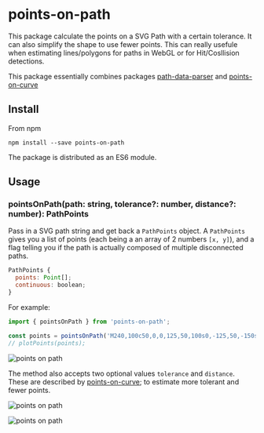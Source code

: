 # points-on-path

This package calculate the points on a SVG Path with a certain tolerance. It can also simplify the shape to use fewer points. 
This can really usefule when estimating lines/polygons for paths in WebGL or for Hit/Cosllision detections. 

This package essentially combines packages [path-data-parser](https://github.com/pshihn/path-data-parser) and [points-on-curve](https://github.com/pshihn/bezier-points)

## Install

From npm

```
npm install --save points-on-path
```

The package is distributed as an ES6 module. 

## Usage

### pointsOnPath(path: string, tolerance?: number, distance?: number): PathPoints

Pass in a SVG path string and get back a `PathPoints` object. A `PathPoints` gives you a list of points (each being a an array of 2 numbers `[x, y]`), and a flag telling you if the path is actually composed of multiple disconnected paths. 

```javascript
PathPoints {
  points: Point[];
  continuous: boolean;
}
```

For example:

```javascript
import { pointsOnPath } from 'points-on-path';

const points = pointsOnPath('M240,100c50,0,0,125,50,100s0,-125,50,-150s175,50,50,100s-175,50,-300,0s0,-125,50,-100s0,125,50,150s0,-100,50,-100');
// plotPoints(points);
```

![points on path](https://user-images.githubusercontent.com/833927/79054650-8d8c2080-7bfb-11ea-93cf-2c070dfe63c5.png)

The method also accepts two optional values `tolerance` and `distance`. These are described by [points-on-curve](https://github.com/pshihn/bezier-points); to estimate more tolerant and fewer points. 


![points on path](https://user-images.githubusercontent.com/833927/79054652-8e24b700-7bfb-11ea-8ff8-68dce51a3940.png)

![points on path](https://user-images.githubusercontent.com/833927/79054653-8ebd4d80-7bfb-11ea-8645-a5a0ed81cf84.png)



